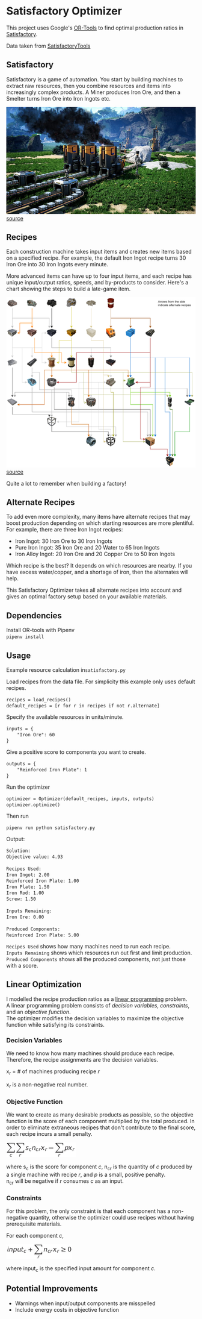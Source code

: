 # Satisfactory Optimizer
This project uses Google's [OR-Tools](https://developers.google.com/optimization) to find optimal production ratios 
in [Satisfactory](http://www.satisfactorygame.com).

Data taken from [SatisfactoryTools](https://github.com/greeny/SatisfactoryTools/tree/dev/data)

## Satisfactory
Satisfactory is a game of automation.
You start by building machines to extract raw resources, then you combine resources and items into increasingly complex products.
A Miner produces Iron Ore, and then a Smelter turns Iron Ore into Iron Ingots etc.

![screenshot](assets/screenshot.jpeg)
[source](https://www.satisfactorygame.com)

## Recipes
Each construction machine takes input items and creates new items based on a specified recipe.
For example, the default Iron Ingot recipe turns 30 Iron Ore into 30 Iron Ingots every minute.  

More advanced items can have up to four input items, and each recipe has unique input/output ratios, speeds, and by-products to consider.
Here's a chart showing the steps to build a late-game item.  

![picture](assets/flowchart.png)
[source](https://www.reddit.com/r/SatisfactoryGame/comments/b7zv8h/satisfactory_production_flowchart_with_alternate/)

Quite a lot to remember when building a factory!  

## Alternate Recipes
To add even more complexity, many items have alternate recipes that may boost production depending on which starting resources are more plentiful.
For example, there are three Iron Ingot recipes:  
- Iron Ingot: 30 Iron Ore to 30 Iron Ingots  
- Pure Iron Ingot: 35 Iron Ore and 20 Water to 65 Iron Ingots  
- Iron Alloy Ingot: 20 Iron Ore and 20 Copper Ore to 50 Iron Ingots  

Which recipe is the best? It depends on which resources are nearby.
If you have excess water/copper, and a shortage of iron, then the alternates will help.  

This Satisfactory Optimizer takes all alternate recipes into account and gives an optimal factory setup based on your available materials.

## Dependencies
Install OR-tools with Pipenv  
`pipenv install`

## Usage
Example resource calculation in`satisfactory.py`

Load recipes from the data file. For simplicity this example only uses default recipes. 
```
recipes = load_recipes()
default_recipes = [r for r in recipes if not r.alternate]
```

Specify the available resources in units/minute.  
```
inputs = {
    "Iron Ore": 60
}
```

Give a positive score to components you want to create.
```
outputs = {
    "Reinforced Iron Plate": 1
}
```

Run the optimizer
```
optimizer = Optimizer(default_recipes, inputs, outputs)
optimizer.optimize()
```

Then run
```
pipenv run python satisfactory.py
```

Output:
```
Solution:
Objective value: 4.93

Recipes Used:
Iron Ingot: 2.00
Reinforced Iron Plate: 1.00
Iron Plate: 1.50
Iron Rod: 1.00
Screw: 1.50

Inputs Remaining:
Iron Ore: 0.00

Produced Components:
Reinforced Iron Plate: 5.00
```
`Recipes Used` shows how many machines need to run each recipe.  
`Inputs Remaining` shows which resources run out first and limit production.  
`Produced Components` shows all the produced components, not just those with a score.

## Linear Optimization
I modelled the recipe production ratios as a [linear programming](https://www.analyticsvidhya.com/blog/2017/02/lintroductory-guide-on-linear-programming-explained-in-simple-english/) problem.  
A linear programming problem consists of _decision variables_, _constraints_, and an _objective function_.  
The optimizer modifies the decision variables to maximize the objective function while satisfying its constraints.

### Decision Variables
We need to know how many machines should produce each recipe.
Therefore, the recipe assignments are the decision variables.  

x<sub>r</sub> = # of machines producing recipe _r_

x<sub>r</sub> is a non-negative real number.

### Objective Function
We want to create as many desirable products as possible, so the objective function is the score of each component multiplied by the total produced.
In order to eliminate extraneous recipes that don't contribute to the final score, each recipe incurs a small penalty.  

![objective](assets/objective.jpg)

where s<sub>c</sub> is the score for component _c_, n<sub>cr</sub> is the quantity of _c_ produced by a single machine with recipe _r_, and _p_ is a small, positive penalty.  
n<sub>cr</sub> will be negative if _r_ consumes _c_ as an input.

### Constraints
For this problem, the only constraint is that each component has a non-negative quantity, otherwise the optimizer could use recipes without having prerequisite materials.   

For each component _c_,  

![constraint](assets/constraint.jpg)

where input<sub>c</sub> is the specified input amount for component _c_.

## Potential Improvements
- Warnings when input/output components are misspelled
- Include energy costs in objective function